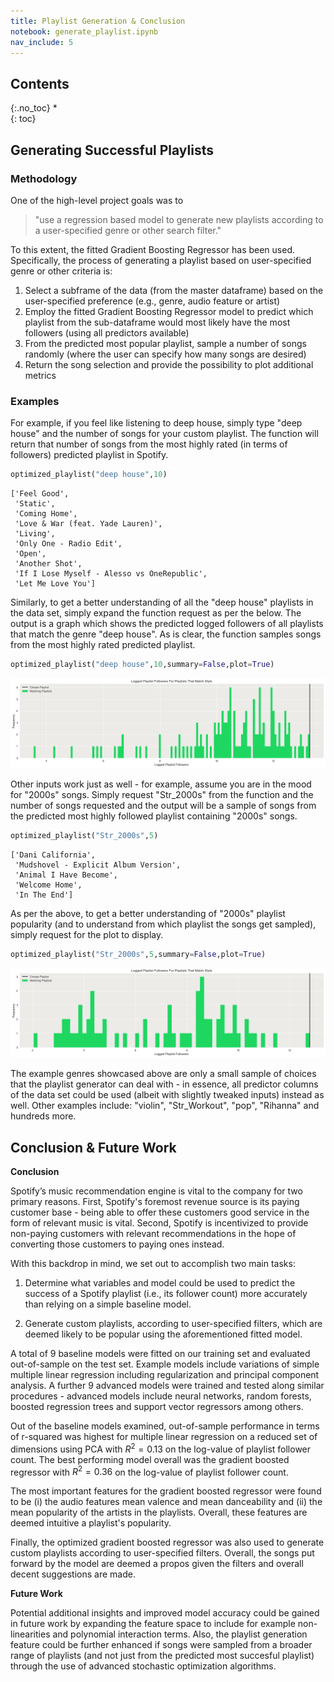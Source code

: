 ```yaml
---
title: Playlist Generation & Conclusion
notebook: generate_playlist.ipynb
nav_include: 5
---
```


## Contents
{:.no_toc}
*  
{: toc}


## Generating Successful Playlists

### Methodology

One of the high-level project goals was to

> "use a regression based model to generate new playlists according to a user-specified genre or other search filter."

To this extent, the fitted Gradient Boosting Regressor has been used. Specifically, the process of generating a playlist based on user-specified genre or other criteria is:

1. Select a subframe of the data (from the master dataframe) based on the user-specified preference (e.g., genre, audio feature or artist)
2. Employ the fitted Gradient Boosting Regressor model to predict which playlist from the sub-dataframe would most likely have the most followers (using all predictors available)
3. From the predicted most popular playlist, sample a number of songs randomly (where the user can specify how many songs are desired)
4. Return the song selection and provide the possibility to plot additional metrics





### Examples

For example, if you feel like listening to deep house, simply type "deep house" and the number of songs for your custom playlist. The function will return that number of songs from the most highly rated (in terms of followers) predicted playlist in Spotify.



```python
optimized_playlist("deep house",10)
```





    ['Feel Good',
     'Static',
     'Coming Home',
     'Love & War (feat. Yade Lauren)',
     'Living',
     'Only One - Radio Edit',
     'Open',
     'Another Shot',
     'If I Lose Myself - Alesso vs OneRepublic',
     'Let Me Love You']



Similarly, to get a better understanding of all the "deep house" playlists in the data set, simply expand the function request as per the below. The output is a graph which shows the predicted logged followers of all playlists that match the genre "deep house". As is clear, the function samples songs from the most highly rated predicted playlist.



```python
optimized_playlist("deep house",10,summary=False,plot=True)
```



![png](generate_playlist_files/generate_playlist_31_0.png)


Other inputs work just as well - for example, assume you are in the mood for "2000s" songs. Simply request "Str_2000s" from the function and the number of songs requested and the output will be a sample of songs from the predicted most highly followed playlist containing "2000s" songs.



```python
optimized_playlist("Str_2000s",5)
```





    ['Dani California',
     'Mudshovel - Explicit Album Version',
     'Animal I Have Become',
     'Welcome Home',
     'In The End']



As per the above, to get a better understanding of "2000s" playlist popularity (and to understand from which playlist the songs get sampled), simply request for the plot to display.



```python
optimized_playlist("Str_2000s",5,summary=False,plot=True)
```



![png](generate_playlist_files/generate_playlist_35_0.png)


The example genres showcased above are only a small sample of choices that the playlist generator can deal with - in essence, all predictor columns of the data set could be used (albeit with slightly tweaked inputs) instead as well. Other examples include: "violin", "Str_Workout", "pop", "Rihanna" and hundreds more.

## Conclusion & Future Work

**Conclusion**

Spotify’s music recommendation engine is vital to the company for two primary reasons. First, Spotify's foremost revenue source is its paying customer base - being able to offer these customers good service in the form of relevant music is vital. Second, Spotify is incentivized to provide non-paying customers with relevant recommendations in the hope of converting those customers to paying ones instead. 

With this backdrop in mind, we set out to accomplish two main tasks:

1. Determine what variables and model could be used to predict the success of a Spotify playlist (i.e., its follower count) more accurately than relying on a simple baseline model.

2. Generate custom playlists, according to user-specified filters, which are deemed likely to be popular using the aforementioned fitted model.

A total of 9 baseline models were fitted on our training set and evaluated out-of-sample on the test set. Example models include variations of simple multiple linear regression including regularization and principal component analysis. A further 9 advanced models were trained and tested along similar procedures - advanced models include neural networks, random forests, boosted regression trees and support vector regressors among others. 

Out of the baseline models examined, out-of-sample performance in terms of r-squared was highest for multiple linear regression on a reduced set of dimensions using PCA with $R^2=0.13$ on the log-value of playlist follower count. The best performing model overall was the gradient boosted regressor with $R^2=0.36$ on the log-value of playlist follower count.

The most important features for the gradient boosted regressor were found to be (i) the audio features mean valence and mean danceability and (ii) the mean popularity of the artists in the playlists. Overall, these features are deemed intuitive a playlist's popularity.

Finally, the optimized gradient boosted regressor was also used to generate custom playlists according to user-specified filters. Overall, the songs put forward by the model are deemed a propos given the filters and overall decent suggestions are made.

**Future Work**

Potential additional insights and improved model accuracy could be gained in future work by expanding the feature space to include for example non-linearities and polynomial interaction terms. Also, the playlist generation feature could be further enhanced if songs were sampled from a broader range of playlists (and not just from the predicted most succesful playlist) through the use of advanced stochastic optimization algorithms.
